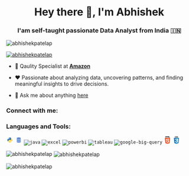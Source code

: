 <h1 align="center">Hey there 👋, I'm Abhishek</h1>
<h3 align="center"> I'am self-taught passionate Data Analyst from India  🇮🇳 </h3>

<p align="left"> <img src="https://komarev.com/ghpvc/?username=abhishekpatelap&label=Profile%20views&color=0e75b6&style=flat" alt="abhishekpatelap" /> </p>

<p align="left"> <a href="https://github.com/ryo-ma/github-profile-trophy"><img src="https://github-profile-trophy.vercel.app/?username=abhishekpatelap" alt="abhishekpatelap" /></a> </p>


- 💼  Qaulity Specialist at **[Amazon](http://razorpay.com/)**

- ❤️  Passionate about analyzing data, uncovering patterns, and finding meaningful insights to drive decisions.

- 💬 Ask me about anything [here](https://github.com/abhishekpatelap/abhishekpatelap/issues)

<h3 align="left">Connect with me:</h3>
<p align="left">
</p>

<h3 align="left">Languages and Tools:</h3>

<p align="left">
  <code><img height="20" alt="python" src="https://raw.githubusercontent.com/github/explore/80688e429a7d4ef2fca1e82350fe8e3517d3494d/topics/python/python.png"></code>
  <code><img height="20" alt="sql" src="https://raw.githubusercontent.com/github/explore/80688e429a7d4ef2fca1e82350fe8e3517d3494d/topics/sql/sql.png"></code>
  <code><img height="20" alt="java" src="https://snipboard.io/B0kswR.jpg"></code>
  <code><img height="20" alt="excel" src="https://snipboard.io/DfKPRY.jpg"></code>
  <code><img height="20" alt="powerbi" src="https://snipboard.io/qFVbYm.jpg"></code>
  <code><img height="20" alt="tableau" src="https://snipboard.io/sNoIFO.jpg"></code>
  <code><img height="20" alt="google-big-query" src="https://snipboard.io/vHusin.jpg"></code>
  <code><img height="20" alt="html" src="https://raw.githubusercontent.com/github/explore/80688e429a7d4ef2fca1e82350fe8e3517d3494d/topics/html/html.png"></code>
  <code><img height="20" alt="css" src="https://raw.githubusercontent.com/github/explore/80688e429a7d4ef2fca1e82350fe8e3517d3494d/topics/css/css.png"></code>

 </p>

<p><img align="left" src="https://github-readme-stats.vercel.app/api/top-langs?username=abhishekpatelap&show_icons=true&locale=en&layout=compact" alt="abhishekpatelap" /></p>

<p>&nbsp;<img align="center" src="https://github-readme-stats.vercel.app/api?username=abhishekpatelap&show_icons=true&locale=en" alt="abhishekpatelap" /></p>

<p><img align="center" src="https://github-readme-streak-stats.herokuapp.com/?user=abhishekpatelap&" alt="abhishekpatelap" /></p>

